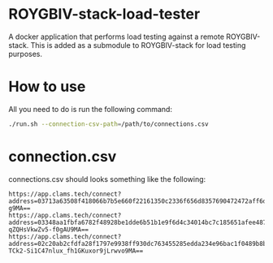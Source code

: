 # ROYGBIV-stack-load-tester
A docker application that performs load testing against a remote ROYGBIV-stack. This is added as a submodule to ROYGBIV-stack for load testing purposes.

# How to use

All you need to do is run the following command:

```bash
./run.sh --connection-csv-path=/path/to/connections.csv
```

# connection.csv

connections.csv should looks something like the following:

```
https://app.clams.tech/connect?address=03713a63508f418066b7b5e660f22161350c2336f656d8357690472472aff6dd08@roygbiv.team:6000&type=direct&value=wss:&rune=h8BLzhYqschVKTeksgvJVfOeSdivm4sD0321g0uu2-g9MA==
https://app.clams.tech/connect?address=03348aa1fbfa6782f48928be1dde6b51b1e9f6d4c34014bc7c185651afee48731d@roygbiv.team:6001&type=direct&value=wss:&rune=5jwoDofl5JI1x62tO1Of8qUF4-qZQHsVkwZv5-f0gAU9MA==
https://app.clams.tech/connect?address=02c20ab2cfdfa28f1797e9938ff930dc763455285edda234e96bac1f0489b8bf9b@roygbiv.team:6002&type=direct&value=wss:&rune=AOOV20qsRe-TCk2-Si1C47nlux_fh1GKuxor9jLrwvo9MA==

```